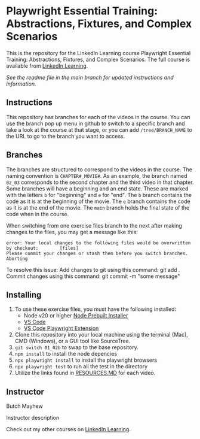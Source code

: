 # Playwright Essential Training: Abstractions, Fixtures, and Complex Scenarios

This is the repository for the LinkedIn Learning course Playwright Essential Training: Abstractions, Fixtures, and Complex Scenarios. The full course is available from [LinkedIn Learning][lil-course-url].

_See the readme file in the main branch for updated instructions and information._

## Instructions

This repository has branches for each of the videos in the course. You can use the branch pop up menu in github to switch to a specific branch and take a look at the course at that stage, or you can add `/tree/BRANCH_NAME` to the URL to go to the branch you want to access.

## Branches

The branches are structured to correspond to the videos in the course. The naming convention is `CHAPTER#_MOVIE#`. As an example, the branch named `02_03` corresponds to the second chapter and the third video in that chapter.
Some branches will have a beginning and an end state. These are marked with the letters `b` for "beginning" and `e` for "end". The `b` branch contains the code as it is at the beginning of the movie. The `e` branch contains the code as it is at the end of the movie. The `main` branch holds the final state of the code when in the course.

When switching from one exercise files branch to the next after making changes to the files, you may get a message like this:

    error: Your local changes to the following files would be overwritten by checkout:        [files]
    Please commit your changes or stash them before you switch branches.
    Aborting

To resolve this issue:
Add changes to git using this command: git add .
Commit changes using this command: git commit -m "some message"

## Installing

1. To use these exercise files, you must have the following installed:
   - Node v20 or higher [Node Prebuilt Installer](https://nodejs.org/en/download/prebuilt-installer)
   - [VS Code](https://code.visualstudio.com/)
   - [VS Code Playwright Extension](https://marketplace.visualstudio.com/items?itemName=ms-playwright.playwright)
2. Clone this repository into your local machine using the terminal (Mac), CMD (Windows), or a GUI tool like SourceTree.
3. `git switch 01_02b` to swap to the base repository.
4. `npm install` to install the node depencies
5. `npx playwright install` to install the playwright browsers
6. `npx playwright test` to run all the test in the directory
7. Utilize the links found in [RESOURCES.MD](RESOURCES.md) for each video.

## Instructor

Butch Mayhew

Instructor description

Check out my other courses on [LinkedIn Learning](https://www.linkedin.com/learning/instructors/butch-mayhew/).

[0]: # "Replace these placeholder URLs with actual course URLs"
[lil-course-url]: https://www.linkedin.com/learning/
[lil-thumbnail-url]: http://
